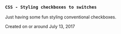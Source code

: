 ### `CSS - Styling checkboxes to switches`

Just having some fun styling conventional checkboxes.

Created on or around July 13, 2017